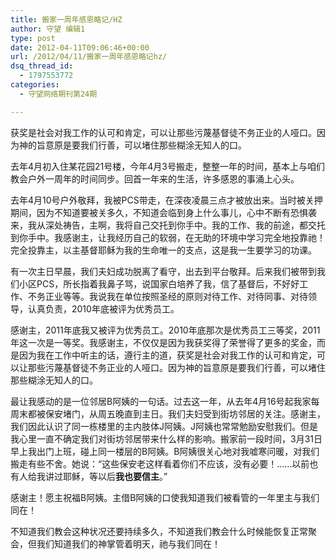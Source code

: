 ```yaml
---
title: 搬家一周年感恩略记/HZ
author: 守望 编辑1
type: post
date: 2012-04-11T09:06:46+00:00
url: /2012/04/11/搬家一周年感恩略记hz/
dsq_thread_id:
  - 1797553772
categories:
  - 守望网络期刊第24期

---
```

获奖是社会对我工作的认可和肯定，可以让那些污蔑基督徒不务正业的人哑口。因为神的旨意原是要我们行善，可以堵住那些糊涂无知人的口。

<!--more-->

<p align="left">
  去年4月初入住某花园21号楼，今年4月3号搬走，整整一年的时间，基本上与咱们教会户外一周年的时间同步。回首一年来的生活，许多感恩的事涌上心头。
</p>

<p align="left">
  去年4月10号户外敬拜，我被PCS带走，在深夜凌晨三点才被放出来。当时被关押期间，因为不知道要被关多久，不知道会临到身上什么事儿，心中不断有恐惧袭来，我从深处祷告，主啊，我将自己交托到你手中。我的工作、我的前途，都交托到你手中。我感谢主，让我经历自己的软弱，在无助的环境中学习完全地投靠祂！完全投靠主，以主基督耶稣为我的生命唯一的支点，这是我一生要学习的功课。
</p>

<p align="left">
  有一次主日早晨，我们夫妇成功脱离了看守，出去到平台敬拜。后来我们被带到我们小区PCS，所长指着我鼻子骂，说国家白培养了我，信了基督后，不好好工作、不务正业等等。我说我在单位按照圣经的原则对待工作、对待同事、对待领导，认真负责，2010年底被评为优秀员工。
</p>

<p align="left">
  感谢主，2011年底我又被评为优秀员工。2010年底那次是优秀员工三等奖，2011年这一次是一等奖。我感谢主，不仅仅是因为我获奖得了荣誉得了更多的奖金，而是因为我在工作中听主的话，遵行主的道，获奖是社会对我工作的认可和肯定，可以让那些污蔑基督徒不务正业的人哑口。因为神的旨意原是要我们行善，可以堵住那些糊涂无知人的口。
</p>

<p align="left">
  最让我感动的是一位邻居B阿姨的一句话。过去这一年，从去年4月16号起我家每周末都被保安堵门，从周五晚直到主日。我们夫妇受到街坊邻居的关注。感谢主，我们因此认识了同一栋楼里的主内肢体J阿姨。J阿姨也常常勉励安慰我们。但是我心里一直不确定我们对街坊邻居带来什么样的影响。搬家前一段时间，3月31日早上我出门上班，碰上同一楼层的B阿姨。B阿姨很关心地对我嘘寒问暖，对我们搬走有些不舍。她说：“这些保安老这样看着你们不应该，没有必要！&#8230;&#8230;以前也有人给我讲过耶稣，等以后<strong>我也要信主</strong>。”
</p>

<p align="left">
  感谢主！愿主祝福B阿姨。主借B阿姨的口使我知道我们被看管的一年里主与我们同在！
</p>

<p align="left">
  不知道我们教会这种状况还要持续多久，不知道我们教会什么时候能恢复正常聚会，但我们知道我们的神掌管着明天，祂与我们同在！
</p>

&nbsp;
